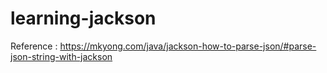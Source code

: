 # learning-jackson

Reference :
https://mkyong.com/java/jackson-how-to-parse-json/#parse-json-string-with-jackson